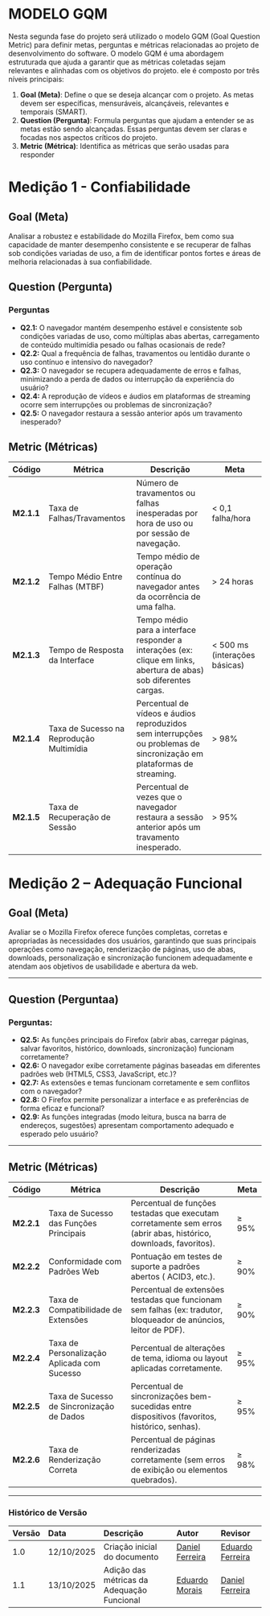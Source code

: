 # MODELO GQM 

Nesta segunda fase do projeto será utilizado o modelo GQM (Goal Question Metric) para definir metas, perguntas e métricas relacionadas ao projeto de desenvolvimento do software. O modelo GQM é uma abordagem estruturada que ajuda a garantir que as métricas coletadas sejam relevantes e alinhadas com os objetivos do projeto. ele é composto por três níveis principais:

1. **Goal (Meta)**: Define o que se deseja alcançar com o projeto. As metas devem ser específicas, mensuráveis, alcançáveis, relevantes e temporais (SMART).
2. **Question (Pergunta)**: Formula perguntas que ajudam a entender se as metas estão sendo alcançadas. Essas perguntas devem ser claras e focadas nos aspectos críticos do projeto.
3. **Metric (Métrica)**: Identifica as métricas que serão usadas para responder

# **Medição 1 - Confiabilidade**

## Goal (Meta)

Analisar a robustez e estabilidade do Mozilla Firefox, bem como sua capacidade de manter desempenho consistente e se recuperar de falhas sob condições variadas de uso, a fim de identificar pontos fortes e áreas de melhoria relacionadas à sua confiabilidade.

## Question (Pergunta)

### Perguntas

- **Q2.1:** O navegador mantém desempenho estável e consistente sob condições variadas de uso, como múltiplas abas abertas, carregamento de conteúdo multimídia pesado ou falhas ocasionais de rede?
- **Q2.2:** Qual a frequência de falhas, travamentos ou lentidão durante o uso contínuo e intensivo do navegador?
- **Q2.3:** O navegador se recupera adequadamente de erros e falhas, minimizando a perda de dados ou interrupção da experiência do usuário?
- **Q2.4:** A reprodução de vídeos e áudios em plataformas de streaming ocorre sem interrupções ou problemas de sincronização?
- **Q2.5:** O navegador restaura a sessão anterior após um travamento inesperado? 

## Metric (Métricas)

| Código    | Métrica                                         | Descrição                                                                                                         | Meta                      |
|-----------|-------------------------------------------------|-------------------------------------------------------------------------------------------------------------------|---------------------------|
| **M2.1.1** | Taxa de Falhas/Travamentos                     | Número de travamentos ou falhas inesperadas por hora de uso ou por sessão de navegação.                           | < 0,1 falha/hora          |
| **M2.1.2** | Tempo Médio Entre Falhas (MTBF)                 | Tempo médio de operação contínua do navegador antes da ocorrência de uma falha.                                   | > 24 horas                |
| **M2.1.3** | Tempo de Resposta da Interface                  | Tempo médio para a interface responder a interações (ex: clique em links, abertura de abas) sob diferentes cargas.| < 500 ms (interações básicas) |
| **M2.1.4** | Taxa de Sucesso na Reprodução Multimídia        | Percentual de vídeos e áudios reproduzidos sem interrupções ou problemas de sincronização em plataformas de streaming.| > 98%                     |
| **M2.1.5** | Taxa de Recuperação de Sessão                   | Percentual de vezes que o navegador restaura a sessão anterior após um travamento inesperado.                     | > 95%                     |

# **Medição 2 – Adequação Funcional**

## Goal (Meta)

Avaliar se o Mozilla Firefox oferece funções completas, corretas e apropriadas às necessidades dos usuários, garantindo que suas principais operações como navegação, renderização de páginas, uso de abas, downloads, personalização e sincronização funcionem adequadamente e atendam aos objetivos de usabilidade e abertura da web.

---

## Question (Perguntaa)
### Perguntas:

- **Q2.5:** As funções principais do Firefox (abrir abas, carregar páginas, salvar favoritos, histórico, downloads, sincronização) funcionam corretamente?  
- **Q2.6:** O navegador exibe corretamente páginas baseadas em diferentes padrões web (HTML5, CSS3, JavaScript, etc.)?  
- **Q2.7:** As extensões e temas funcionam corretamente e sem conflitos com o navegador?  
- **Q2.8:** O Firefox permite personalizar a interface e as preferências de forma eficaz e funcional?  
- **Q2.9:** As funções integradas (modo leitura, busca na barra de endereços, sugestões) apresentam comportamento adequado e esperado pelo usuário?

---

## Metric (Métricas)

| **Código** | **Métrica** | **Descrição** | **Meta** |
|-------------|-------------|----------------|-----------|
| **M2.2.1** | Taxa de Sucesso das Funções Principais | Percentual de funções testadas que executam corretamente sem erros (abrir abas, histórico, downloads, favoritos). | ≥ 95% |
| **M2.2.2** | Conformidade com Padrões Web | Pontuação em testes de suporte a padrões abertos ( ACID3, etc.). | ≥ 90% |
| **M2.2.3** | Taxa de Compatibilidade de Extensões | Percentual de extensões testadas que funcionam sem falhas (ex: tradutor, bloqueador de anúncios, leitor de PDF). | ≥ 90% |
| **M2.2.4** | Taxa de Personalização Aplicada com Sucesso | Percentual de alterações de tema, idioma ou layout aplicadas corretamente. | ≥ 95% |
| **M2.2.5** | Taxa de Sucesso de Sincronização de Dados | Percentual de sincronizações bem-sucedidas entre dispositivos (favoritos, histórico, senhas). | ≥ 95% |
| **M2.2.6** | Taxa de Renderização Correta | Percentual de páginas renderizadas corretamente (sem erros de exibição ou elementos quebrados). | ≥ 98% |

---

### **Histórico de Versão**

| Versão | Data       | Descrição                                         | Autor          | Revisor          |
| :----- | :--------- | :------------------------------------------------ | :------------- | :--------------- |
| 1.0    | 12/10/2025 | Criação inicial do documento                      | [Daniel Ferreira](https://github.com/Mach1r0)   | [Eduardo Ferreira](https://github.com/eduardoferre) |
| 1.1    | 13/10/2025 | Adição das métricas da Adequação Funcional        | [Eduardo Morais](https://github.com/Edumorais08)| [Daniel Ferreira](https://github.com/Mach1r0) |
